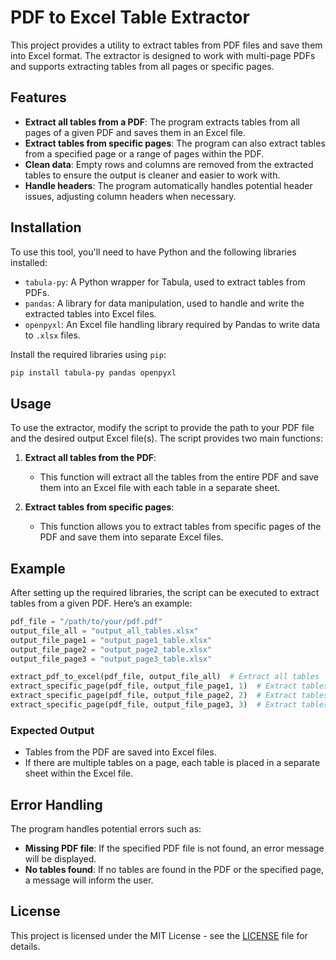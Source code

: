 # PDF to Excel Table Extractor

This project provides a utility to extract tables from PDF files and save them into Excel format. The extractor is designed to work with multi-page PDFs and supports extracting tables from all pages or specific pages.

## Features

- **Extract all tables from a PDF**: The program extracts tables from all pages of a given PDF and saves them in an Excel file.
- **Extract tables from specific pages**: The program can also extract tables from a specified page or a range of pages within the PDF.
- **Clean data**: Empty rows and columns are removed from the extracted tables to ensure the output is cleaner and easier to work with.
- **Handle headers**: The program automatically handles potential header issues, adjusting column headers when necessary.

## Installation

To use this tool, you'll need to have Python and the following libraries installed:

- `tabula-py`: A Python wrapper for Tabula, used to extract tables from PDFs.
- `pandas`: A library for data manipulation, used to handle and write the extracted tables into Excel files.
- `openpyxl`: An Excel file handling library required by Pandas to write data to `.xlsx` files.

Install the required libraries using `pip`:

```bash
pip install tabula-py pandas openpyxl
```

## Usage

To use the extractor, modify the script to provide the path to your PDF file and the desired output Excel file(s). The script provides two main functions:

1. **Extract all tables from the PDF**:
   - This function will extract all the tables from the entire PDF and save them into an Excel file with each table in a separate sheet.

2. **Extract tables from specific pages**:
   - This function allows you to extract tables from specific pages of the PDF and save them into separate Excel files.

## Example

After setting up the required libraries, the script can be executed to extract tables from a given PDF. Here’s an example:

```python
pdf_file = "/path/to/your/pdf.pdf"
output_file_all = "output_all_tables.xlsx"
output_file_page1 = "output_page1_table.xlsx"
output_file_page2 = "output_page2_table.xlsx"
output_file_page3 = "output_page3_table.xlsx"

extract_pdf_to_excel(pdf_file, output_file_all)  # Extract all tables
extract_specific_page(pdf_file, output_file_page1, 1)  # Extract tables from page 1
extract_specific_page(pdf_file, output_file_page2, 2)  # Extract tables from page 2
extract_specific_page(pdf_file, output_file_page3, 3)  # Extract tables from page 3
```

### Expected Output

- Tables from the PDF are saved into Excel files.
- If there are multiple tables on a page, each table is placed in a separate sheet within the Excel file.

## Error Handling

The program handles potential errors such as:

- **Missing PDF file**: If the specified PDF file is not found, an error message will be displayed.
- **No tables found**: If no tables are found in the PDF or the specified page, a message will inform the user.

## License

This project is licensed under the MIT License - see the [LICENSE](LICENSE) file for details.
